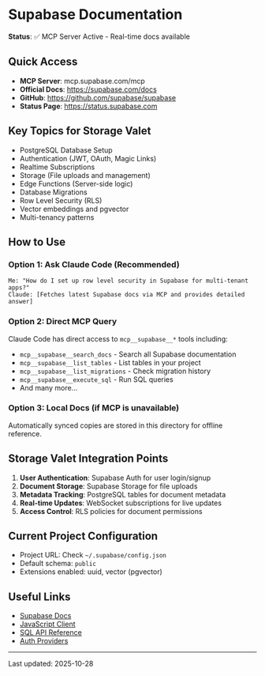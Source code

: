 # Supabase Documentation

**Status**: ✅ MCP Server Active - Real-time docs available

## Quick Access

- **MCP Server**: mcp.supabase.com/mcp
- **Official Docs**: https://supabase.com/docs
- **GitHub**: https://github.com/supabase/supabase
- **Status Page**: https://status.supabase.com

## Key Topics for Storage Valet

- PostgreSQL Database Setup
- Authentication (JWT, OAuth, Magic Links)
- Realtime Subscriptions
- Storage (File uploads and management)
- Edge Functions (Server-side logic)
- Database Migrations
- Row Level Security (RLS)
- Vector embeddings and pgvector
- Multi-tenancy patterns

## How to Use

### Option 1: Ask Claude Code (Recommended)
```
Me: "How do I set up row level security in Supabase for multi-tenant apps?"
Claude: [Fetches latest Supabase docs via MCP and provides detailed answer]
```

### Option 2: Direct MCP Query
Claude Code has direct access to `mcp__supabase__*` tools including:
- `mcp__supabase__search_docs` - Search all Supabase documentation
- `mcp__supabase__list_tables` - List tables in your project
- `mcp__supabase__list_migrations` - Check migration history
- `mcp__supabase__execute_sql` - Run SQL queries
- And many more...

### Option 3: Local Docs (if MCP is unavailable)
Automatically synced copies are stored in this directory for offline reference.

## Storage Valet Integration Points

1. **User Authentication**: Supabase Auth for user login/signup
2. **Document Storage**: Supabase Storage for file uploads
3. **Metadata Tracking**: PostgreSQL tables for document metadata
4. **Real-time Updates**: WebSocket subscriptions for live updates
5. **Access Control**: RLS policies for document permissions

## Current Project Configuration

- Project URL: Check `~/.supabase/config.json`
- Default schema: `public`
- Extensions enabled: uuid, vector (pgvector)

## Useful Links

- [Supabase Docs](https://supabase.com/docs)
- [JavaScript Client](https://supabase.com/docs/reference/javascript)
- [SQL API Reference](https://supabase.com/docs/reference/sql)
- [Auth Providers](https://supabase.com/docs/guides/auth)

---

Last updated: 2025-10-28
